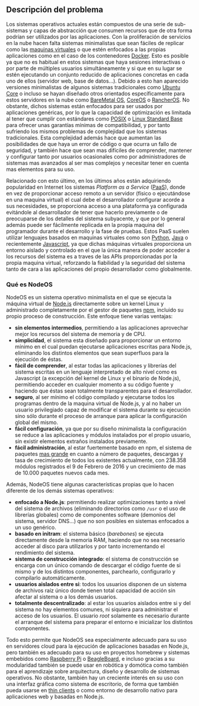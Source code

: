 ## Descripción del problema

Los sistemas operativos actuales están compuestos de una serie de sub-sistemas y
capas de abstracción que consumen recursos que de otra forma podrían ser
utilizados por las aplicaciones. Con la proliferación de servicios en la nube
hacen falta sistemas minimalistas que sean fáciles de replicar como las
[maquinas virtuales](https://es.wikipedia.org/wiki/Máquina_virtual) o que estén
enfocados a las propias aplicaciones como en el caso de los contenedores
[Docker](https://www.docker.com). Esto es posible ya que no es habitual en estos
sistemas que haya sesiones interactivas o por parte de múltiples usuarios
simultáneamente y si que en su lugar se estén ejecutando un conjunto reducido de
aplicaciones concretas en cada uno de ellos (servidor web, base de datos...).
Debido a esto han aparecido versiones minimalistas de algunos sistemas
tradicionales como [Ubuntu Core](https://developer.ubuntu.com/en/snappy) o
incluso se hayan diseñado otros orientados específicamente para estos servidores
en la nube como [BareMetal OS](http://www.returninfinity.com/baremetal.html),
[CoreOS](https://coreos.com) o [RancherOS](http://rancher.com/rancher-os).
No obstante, dichos sistemas están enfocados para ser usados por aplicaciones
genéricas, por lo que la capacidad de optimización es limitada al tener que
cumplir con estándares como [POSIX](https://es.wikipedia.org/wiki/POSIX) o
[Linux Standard Base](http://www.linuxfoundation.org/collaborate/workgroups/lsb)
para ofrecer unas garantías mínimas de compatibilidad, y por tanto sufriendo los
mismos problemas de complejidad que los sistemas tradicionales. Esta complejidad
además hace que aumentan las posibilidades de que haya un error de código o que
ocurra un fallo de seguridad, y también hace que sean mas difíciles de
comprender, mantener y configurar tanto por usuarios ocasionales como por
administradores de sistemas mas avanzados al ser mas complejos y necesitar tener
en cuenta mas elementos para su uso.

Relacionado con esto último, en los últimos años están adquiriendo popularidad
en Internet los sistemas *Platform as a Service*
([PaaS](https://en.wikipedia.org/wiki/Platform_as_a_service)), donde en vez de
proporcionar acceso remoto a un servidor (físico o ejecutándose en una maquina
virtual) el cual debe el desarrollador configurar acorde a sus necesidades, se
proporciona acceso a una plataforma ya configurada evitándole al desarrollador
de tener que hacerlo previamente o de preocuparse de los detalles del sistema
subyacente, y que por lo general además puede ser fácilmente replicada en la
propia maquina del programador durante el desarrollo y la fase de pruebas. Estos
PaaS suelen utilizar lenguajes basados en maquinas virtuales como son
[Python](https://www.python.org), [Java](https://www.java.com) o recientemente
[Javascript](https://es.wikipedia.org/wiki/JavaScript), ya que dichas máquinas
virtuales proporciona un entorno aislado y controlado en el que la única manera
de poder acceder a los recursos del sistema es a traves de las APIs
proporcionadas por la propia maquina virtual, reforzando la fiabilidad y la
seguridad del sistema tanto de cara a las aplicaciones del propio desarrollador
como globalmente.

### Qué es NodeOS

NodeOS es un sistema operativo minimalista en el que se ejecuta la máquina
virtual de [Node.js](https://nodejs.org) directamente sobre un kernel Linux y
administrado completamente por el gestor de paquetes [npm](https://www.npmjs.org),
incluido su propio proceso de construcción. Este enfoque tiene varias ventajas:

* **sin elementos intermedios**, permitiendo a las aplicaciones aprovechar mejor
  los recursos del sistema de memoria y de CPU.
* **simplicidad**, el sistema esta diseñado para proporcionar un entorno mínimo
  en el cual puedan ejecutarse aplicaciones escritas para Node.js, eliminando
  los distintos elementos que sean superfluos para la ejecución de éstas.
* **fácil de comprender**, al estar todas las aplicaciones y librerías del
  sistema escritas en un lenguaje interpretado de alto nivel como es Javascript
  (a excepción del kernel de Linux y el binario de Node.js), permitiendo
  acceder en cualquier momento a su código fuente y haciendo que éstas sean
  totalmente transparentes para el desarrollador.
* **seguro**, al ser mínimo el código compilado y ejecutarse todos los programas
  dentro de la maquina virtual de Node.js, y al no haber un usuario privilegiado
  capaz de modificar el sistema durante su ejecución sino sólo durante el
  proceso de arranque para aplicar la configuración global del mismo.
* **fácil configuración**, ya que por su diseño minimalista la configuración se
  reduce a las aplicaciones y módulos instalados por el propio usuario, sin
  existir elementos extraños instalados previamente.
* **fácil administración**, al estar fuertemente basado en npm, el sistema de
  paquetes [mas grande](http://blog.npmjs.org/post/120036339840/npm-weekly-18)
  en cuanto a número de paquetes, descargas y tasa de crecimiento de todos los
  existentes actualmente, con 238.358 módulos registrados el 9 de Febrero de
  2016 y un crecimiento de mas de 10.000 paquetes nuevos cada mes.

Además, NodeOS tiene algunas características propias que lo hacen diferente de
los demás sistemas operativos:

* **enfocado a Node.js**: permitiendo realizar optimizaciones tanto a nivel del
  sistema de archivos (eliminando directorios como `/usr` o el uso de librerías
  globales) como de componentes software (demonios del sistema, servidor DNS...)
  que no son posibles en sistemas enfocados a un uso genérico.
* **basado en initram**: el sistema básico (*barebones*) se ejecuta directamente
  desde la memoria RAM, haciendo que no sea necesario acceder al disco para
  utilizarlos y por tanto incrementando el rendimiento del sistema.
* **sistema de construcción integrado**: el sistema de construcción se encarga
  con un único comando de descargar el código fuente de si mismo y de los
  distintos componentes, parchearlo, configurarlo y compilarlo automáticamente.
* **usuarios aislados entre si**: todos los usuarios disponen de un sistema de
  archivos raíz único donde tienen total capacidad de acción sin afectar al
  sistema o a los demás usuarios.
* **totalmente descentralizado**: al estar los usuarios aislados entre si y del
  sistema no hay elementos comunes, ni siquiera para administrar el acceso de
  los usuarios. El usuario *root* solamente es necesario durante el arranque del
  sistema para preparar el entorno e inicializar los distintos componentes.

Todo esto permite que NodeOS sea especialmente adecuado para su uso en
servidores cloud para la ejecución de aplicaciones basadas en Node.js, pero
también es adecuado para su uso en proyectos homebrew y sistemas embebidos como
[Raspberry Pi](https://raspberrypi.org) o [BeagleBoard](http://beagleboard.org),
e incluso gracias a su modularidad también se puede usar en robótica y domótica
como también para el aprendizaje sobre arquitectura, diseño y desarrollo de
sistemas operativos. No obstante, también hay un creciente interés en su uso con
una interfaz gráfica como sistema de escritorio, de forma que también pueda
usarse en [thin clients](https://es.wikipedia.org/wiki/Cliente_liviano) o como
entorno de desarrollo nativo para aplicaciones web y basadas en Node.js.
